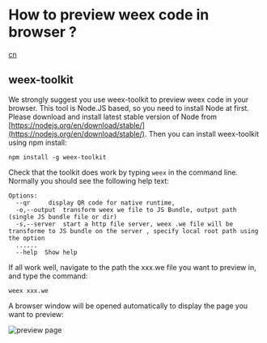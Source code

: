# How to preview weex code in browser ?
<a href="https://github.com/weexteam/article/issues/43"  class="weex-translate">cn</a>


## weex-toolkit

We strongly suggest you use weex-toolkit to preview weex code in your browser. This tool is Node.JS based, so you need to install Node at first. Please download and install latest stable version of Node from [https://nodejs.org/en/download/stable/](https://nodejs.org/en/download/stable/). Then you can install weex-toolkit using npm install:

```
npm install -g weex-toolkit
```

Check that the toolkit does work by typing `weex` in the command line. Normally you should see the following help text:

```
Options:
  --qr     display QR code for native runtime, 
  -o,--output  transform weex we file to JS Bundle, output path (single JS bundle file or dir)
  -s,--server  start a http file server, weex .we file will be transforme to JS bundle on the server , specify local root path using the option  
  ......
  --help  Show help                    
```

If all work well, navigate to the path the xxx.we file you want to preview in, and type the command:
```
weex xxx.we
```

A browser window will be opened automatically to display the page you want to preview:

![preview page](//gtms02.alicdn.com/tps/i2/TB1y151LVXXXXXXaXXXoRYgWVXX-495-584.jpg)

